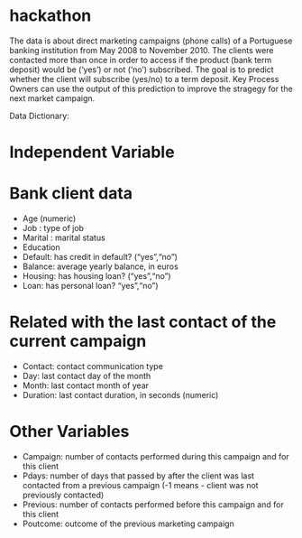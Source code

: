 # hackathon

The data is about direct marketing campaigns (phone calls) of a Portuguese banking institution from May 2008 to November 2010. The clients were contacted more than once in order to access if the product (bank term deposit) would be (‘yes’) or not (‘no’) subscribed.
The goal is to predict whether the client will subscribe (yes/no) to a term deposit. Key Process Owners can use the output of this prediction to improve the stragegy for the next market campaign.

Data Dictionary:
# Independent Variable
# Bank client data

* Age (numeric)
* Job : type of job
* Marital : marital status
* Education
* Default: has credit in default? (“yes”,“no”)
* Balance: average yearly balance, in euros
* Housing: has housing loan? (“yes”,“no”)
* Loan: has personal loan? “yes”,“no”)

# Related with the last contact of the current campaign

* Contact: contact communication type
* Day: last contact day of the month
* Month: last contact month of year
* Duration: last contact duration, in seconds (numeric)

# Other Variables

* Campaign: number of contacts performed during this campaign and for this client
* Pdays: number of days that passed by after the client was last contacted from a previous campaign (-1 means - client was not previously contacted)
* Previous: number of contacts performed before this campaign and for this client
* Poutcome: outcome of the previous marketing campaign
